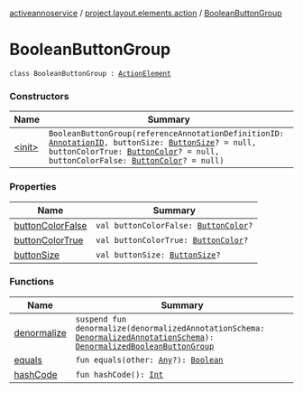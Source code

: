 [activeannoservice](../../index.md) / [project.layout.elements.action](../index.md) / [BooleanButtonGroup](./index.md)

# BooleanButtonGroup

`class BooleanButtonGroup : `[`ActionElement`](../-action-element/index.md)

### Constructors

| Name | Summary |
|---|---|
| [&lt;init&gt;](-init-.md) | `BooleanButtonGroup(referenceAnnotationDefinitionID: `[`AnnotationID`](../../annotationdefinition/-annotation-i-d.md)`, buttonSize: `[`ButtonSize`](../../project.layout/-button-size/index.md)`? = null, buttonColorTrue: `[`ButtonColor`](../../project.layout/-button-color/index.md)`? = null, buttonColorFalse: `[`ButtonColor`](../../project.layout/-button-color/index.md)`? = null)` |

### Properties

| Name | Summary |
|---|---|
| [buttonColorFalse](button-color-false.md) | `val buttonColorFalse: `[`ButtonColor`](../../project.layout/-button-color/index.md)`?` |
| [buttonColorTrue](button-color-true.md) | `val buttonColorTrue: `[`ButtonColor`](../../project.layout/-button-color/index.md)`?` |
| [buttonSize](button-size.md) | `val buttonSize: `[`ButtonSize`](../../project.layout/-button-size/index.md)`?` |

### Functions

| Name | Summary |
|---|---|
| [denormalize](denormalize.md) | `suspend fun denormalize(denormalizedAnnotationSchema: `[`DenormalizedAnnotationSchema`](../../project.annotationschema/-denormalized-annotation-schema/index.md)`): `[`DenormalizedBooleanButtonGroup`](../-denormalized-boolean-button-group/index.md) |
| [equals](equals.md) | `fun equals(other: `[`Any`](https://kotlinlang.org/api/latest/jvm/stdlib/kotlin/-any/index.html)`?): `[`Boolean`](https://kotlinlang.org/api/latest/jvm/stdlib/kotlin/-boolean/index.html) |
| [hashCode](hash-code.md) | `fun hashCode(): `[`Int`](https://kotlinlang.org/api/latest/jvm/stdlib/kotlin/-int/index.html) |

